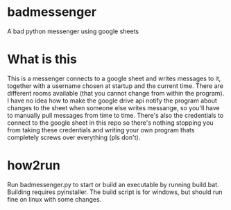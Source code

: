 # badmessenger
A bad python messenger using google sheets

# What is this
This is a messenger connects to a google sheet and writes messages to it, together with a username chosen at startup and the current time. There are different rooms available (that you cannot change from within the program). I have no idea how to make the google drive api notify the program about changes to the sheet when someone else writes messange, so you'll have to manually pull messages from time to time. There's also the credentials to connect to the google sheet in this repo so there's nothing stopping you from taking these credentials and writing your own program thats completely screws over everything (pls don't).

# how2run
Run badmessenger.py to start or build an executable by running build.bat. Building requires pyinstaller. The build script is for windows, but should run fine on linux with some changes.
